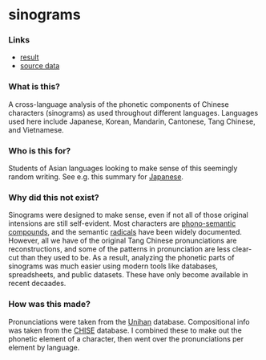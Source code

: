 # sinograms

### Links
- [result](https://docs.google.com/leaf?id=0Bxx6Yr8fYU-fYjhjNjdlOTEtYzk3Yy00ZDQ2LWE3NzUtZTQzNmMzMjM5MzJi&hl=en)
- [source data](https://docs.google.com/leaf?id=0Bxx6Yr8fYU-fYjhjNjdlOTEtYzk3Yy00ZDQ2LWE3NzUtZTQzNmMzMjM5MzJi&hl=en)

### What is this?

A cross-language analysis of the phonetic components of Chinese characters (sinograms) as used throughout different languages.
Languages used here include Japanese, Korean, Mandarin, Cantonese, Tang Chinese, and Vietnamese.

### Who is this for?

Students of Asian languages looking to make sense of this seemingly random writing.
See e.g. this summary for [Japanese](https://docs.google.com/document/d/1qdu5-1S8LSDPDs-qGAg9IA8TmGMAGnNG57dzKe3tbVQ/edit?usp=sharing).

### Why did this not exist?

Sinograms were designed to make sense, even if not all of those original intensions are still self-evident.
Most characters are [phono-semantic compounds](https://en.wikipedia.org/wiki/Chinese_character_classification#Phono-semantic_compound_characters), and the semantic [radicals](https://en.wikipedia.org/wiki/Radical_(Chinese_characters)) have been widely documented.
However, all we have of the original Tang Chinese pronunciations are reconstructions, and some of the patterns in pronunciation are less clear-cut than they used to be.
As a result, analyzing the phonetic parts of sinograms was much easier using modern tools like databases, spreadsheets, and public datasets. These have only become available in recent decaades.

### How was this made?

Pronunciations were taken from the [Unihan](http://unicode.org/charts/unihan.html) database.
Compositional info was taken from the [CHISE](http://www.shuiren.org/chuden/toyoshi/syoseki/chise_ids.html) database.
I combined these to make out the phonetic element of a character, then went over the pronunciations per element by language.
